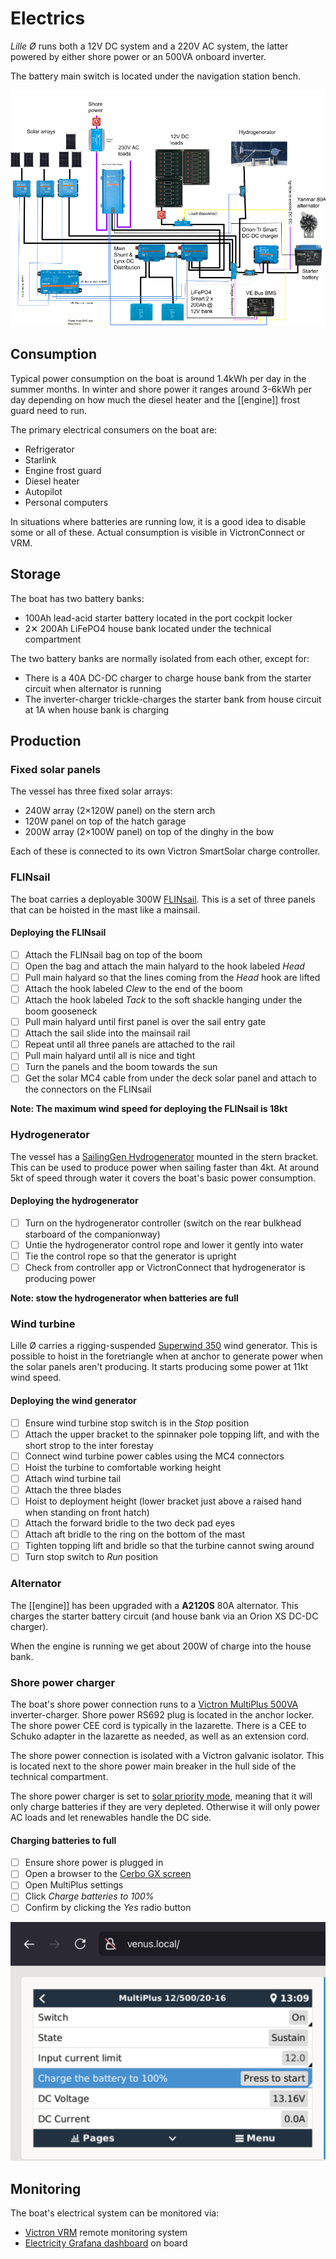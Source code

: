 # Electrics

_Lille Ø_ runs both a 12V DC system and a 220V AC system, the latter powered by either shore power or an 500VA onboard inverter.

The battery main switch is located under the navigation station bench.

![Electrical diagram](../assets/electrical-diagram.png)

## Consumption

Typical power consumption on the boat is around 1.4kWh per day in the summer months. In winter and shore power it ranges around 3-6kWh per day depending on how much the diesel heater and the [[engine]] frost guard need to run.

The primary electrical consumers on the boat are:

* Refrigerator
* Starlink
* Engine frost guard
* Diesel heater
* Autopilot
* Personal computers

In situations where batteries are running low, it is a good idea to disable some or all of these. Actual consumption is visible in VictronConnect or VRM.

## Storage

The boat has two battery banks:

* 100Ah lead-acid starter battery located in the port cockpit locker
* 2✕ 200Ah LiFePO4 house bank located under the technical compartment

The two battery banks are normally isolated from each other, except for:

* There is a 40A DC-DC charger to charge house bank from the starter circuit when alternator is running
* The inverter-charger trickle-charges the starter bank from house circuit at 1A when house bank is charging

## Production

### Fixed solar panels

The vessel has three fixed solar arrays:

* 240W array (2×120W panel) on the stern arch
* 120W panel on top of the hatch garage
* 200W array (2×100W panel) on top of the dinghy in the bow

Each of these is connected to its own Victron SmartSolar charge controller.

### FLINsail

The boat carries a deployable 300W [FLINsail](https://flin-solar.de). This is a set of three panels that can be hoisted in the mast like a mainsail.

#### Deploying the FLINsail

* [ ] Attach the FLINsail bag on top of the boom
* [ ] Open the bag and attach the main halyard to the hook labeled _Head_
* [ ] Pull main halyard so that the lines coming from the _Head_ hook are lifted
* [ ] Attach the hook labeled _Clew_ to the end of the boom
* [ ] Attach the hook labeled _Tack_ to the soft shackle hanging under the boom gooseneck
* [ ] Pull main halyard until first panel is over the sail entry gate
* [ ] Attach the sail slide into the mainsail rail
* [ ] Repeat until all three panels are attached to the rail
* [ ] Pull main halyard until all is nice and tight
* [ ] Turn the panels and the boom towards the sun
* [ ] Get the solar MC4 cable from under the deck solar panel and attach to the connectors on the FLINsail

**Note: The maximum wind speed for deploying the FLINsail is 18kt**

### Hydrogenerator

The vessel has a [SailingGen Hydrogenerator](https://sailnsea.1a-shops.eu) mounted in the stern bracket.  This can be used to produce power when sailing faster than 4kt. At around 5kt of speed through water it covers the boat's basic power consumption.

#### Deploying the hydrogenerator

- [ ] Turn on the hydrogenerator controller (switch on the rear bulkhead starboard of the companionway)
- [ ] Untie the hydrogenerator control rope and lower it gently into water
- [ ] Tie the control rope so that the generator is upright
- [ ] Check from controller app or VictronConnect that hydrogenerator is producing power

**Note: stow the hydrogenerator when batteries are full**

### Wind turbine

Lille Ø carries a rigging-suspended [Superwind 350](https://www.superwind.com/en/) wind generator. This is possible to hoist in the foretriangle when at anchor to generate power when the solar panels aren't producing. It starts producing some power at 11kt wind speed.

#### Deploying the wind generator

- [ ] Ensure wind turbine stop switch is in the *Stop* position
- [ ] Attach the upper bracket to the spinnaker pole topping lift, and with the short strop to the inter forestay
- [ ] Connect wind turbine power cables using the MC4 connectors
- [ ] Hoist the turbine to comfortable working height
- [ ] Attach wind turbine tail
- [ ] Attach the three blades
- [ ] Hoist to deployment height (lower bracket just above a raised hand when standing on front hatch)
- [ ] Attach the forward bridle to the two deck pad eyes
- [ ] Attach aft bridle to the ring on the bottom of the mast
- [ ] Tighten topping lift and bridle so that the turbine cannot swing around
- [ ] Turn stop switch to *Run* position

### Alternator

The [[engine]] has been upgraded with a **A2120S** 80A alternator. This charges the starter battery circuit (and house bank via an Orion XS DC-DC charger).

When the engine is running we get about 200W of charge into the house bank.

### Shore power charger

The boat's shore power connection runs to a [Victron MultiPlus 500VA](https://www.victronenergy.com/inverters-chargers/multi-500-va) inverter-charger. Shore power RS692 plug is located in the anchor locker. The shore power CEE cord is typically in the lazarette. There is a CEE to Schuko adapter in the lazarette as needed, as well as an extension cord.

The shore power connection is isolated with a Victron galvanic isolator. This is located next to the shore power main breaker in the hull side of the technical compartment.

The shore power charger is set to [solar priority mode](https://www.victronenergy.com/live/ve.bus:solar-and-wind-priority), meaning that it will only charge batteries if they are very depleted. Otherwise it will only power AC loads and let renewables handle the DC side.
#### Charging batteries to full

- [ ] Ensure shore power is plugged in
- [ ] Open a browser to the [Cerbo GX screen](http://venus.local)
- [ ] Open MultiPlus settings
- [ ] Click *Charge batteries to 100%*
- [ ] Confirm by clicking the *Yes* radio button

![Charging to 100%](../assets/victron_full.jpg)

## Monitoring

The boat's electrical system can be monitored via:

* [Victron VRM](https://vrm.victronenergy.com) remote monitoring system
* [Electricity Grafana dashboard](http://lille-oe-pi.local:3000/d/6EmAzaA7k/electricity?orgId=1&refresh=30s) on board



